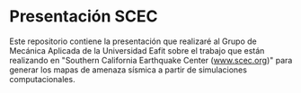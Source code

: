 Presentación SCEC
==================

Este repositorio contiene la presentación que realizaré al Grupo de Mecánica Aplicada de la Universidad Eafit sobre el trabajo que están realizando en "Southern California Earthquake Center (www.scec.org)" para generar los mapas de amenaza sísmica a partir de simulaciones computacionales.